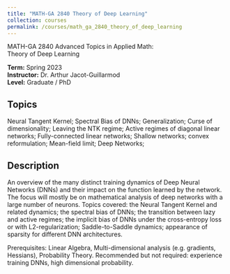 ```yaml
---
title: "MATH-GA 2840 Theory of Deep Learning"
collection: courses
permalink: /courses/math_ga_2840_theory_of_deep_learning
---
```


MATH-GA 2840 Advanced Topics in Applied Math:  
Theory of Deep Learning

**Term:** Spring 2023  
**Instructor:** Dr. Arthur Jacot-Guillarmod  
**Level:** Graduate / PhD

## Topics

Neural Tangent Kernel; Spectral Bias of DNNs;
Generalization; Curse of dimensionality;
Leaving the NTK regime;
Active regimes of diagonal linear networks;
Fully-connected linear networks;
Shallow networks; convex reformulation;
Mean-field limit;
Deep Networks;


## Description

An overview of the many distinct training dynamics of Deep Neural Networks (DNNs) and their impact on the function learned by the network. The focus will mostly be on mathematical analysis of deep networks with a large number of neurons. Topics covered: the Neural Tangent Kernel and related dynamics; the spectral bias of DNNs; the transition between lazy and active regimes; the implicit bias of DNNs under the cross-entropy loss or with L2-regularization; Saddle-to-Saddle dynamics; appearance of sparsity for different DNN architectures. 

Prerequisites: Linear Algebra, Multi-dimensional analysis (e.g. gradients, Hessians), Probability Theory. Recommended but not required: experience training DNNs, high dimensional probability.
